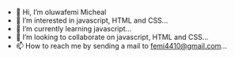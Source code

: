 - 👋 Hi, I’m oluwafemi Micheal
- 👀 I’m interested in javascript, HTML and CSS...
- 🌱 I’m currently learning javascript...
- 💞️ I’m looking to collaborate on javascript, HTML and CSS...
- 📫 How to reach me by sending a mail to femi4410@gmail.com...


<!---
oluwafemi-coder/oluwafemi-coder is a ✨ special ✨ repository because its `README.md` (this file) appears on your GitHub profile.
You can click the Preview link to take a look at your changes.
--->
